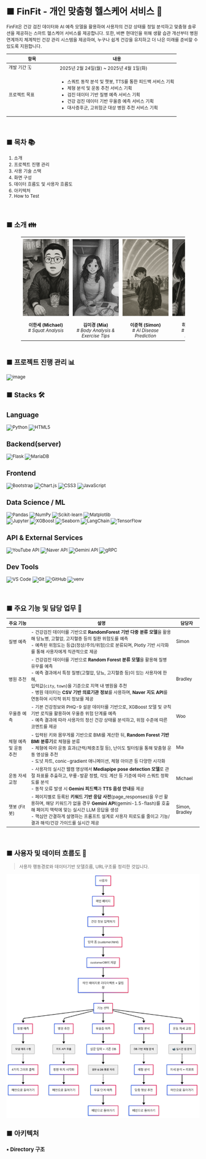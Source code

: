 <small>

# ■ FinFit - 개인 맞춤형 헬스케어 서비스 💪

FinFit은 건강 검진 데이터와 AI 예측 모델을 활용하여 사용자의 건강 상태를 정밀 분석하고 맞춤형 솔루션을 제공하는 스마트 헬스케어 서비스를 제공합니다. 또한, 바쁜 현대인을 위해 생활 습관 개선부터 병원 연계까지 체계적인 건강 관리 시스템을 제공하여, 누구나 쉽게 건강을 유지하고 더 나은 미래를 준비할 수 있도록 지원합니다. <br>

<table>
  <thead>
    <tr>
      <th width="30%">항목</th>
      <th width="70%">내용</th>
    </tr>
  </thead>
  <tbody>
    <tr>
      <td>개발 기간 🗓️</td>
      <td>2025년 2월 24일(월) ~ 2025년 4월 1일(화)</td>
    </tr>
    <tr>
      <td>프로젝트 목표</td>
      <td>
        <ul>        
          <li>스쿼트 동작 분석 및 챗봇, TTS를 통한 피드백 서비스 기획</li>  
          <li>체형 분석 및 운동 추천 서비스 기획</li>
          <li>검진 데이터 기반 질병 예측 서비스 기획</li>
          <li>건강 검진 데이터 기반 우울증 예측 서비스 기획</li>
          <li>대사증후군, 고위험군 대상 병원 추천 서비스 기획</li>
        </ul>
      </td>
    </tr>
  </tbody>
</table>


<br>

## ■ 목차 📚
1. 소개  
2. 프로젝트 진행 관리  
3. 사용 기술 스택  
4. 화면 구성  
5. 데이터 흐름도 및 사용자 흐름도  
6. 아키텍처  
7. How to Test

<br>

## ■ 소개 👪

<table style="margin:0 auto; width:85%;">
  <tr>
    <td align="center" valign="top" style="padding:5px;">
      <div style="width:120px; height:200px; overflow:hidden; margin:0 auto;">
        <img src="image.png" style="width:100%; height:100%; object-fit:cover;">
      </div>
      <br>
      <strong>이한세 (Michael)</strong><br>
      <em># Squat Analysis</em>
    </td>
    <td align="center" valign="top" style="padding:5px;">
      <div style="width:120px; height:200px; overflow:hidden; margin:0 auto;">
        <img src="image1.png" style="width:100%; height:100%; object-fit:cover;">
      </div>
      <br>
      <strong>김미경 (Mia)</strong><br>
      <em># Body Analysis & Exercise Tips</em>
    </td>
    <td align="center" valign="top" style="padding:5px;">
      <div style="width:120px; height:200px; overflow:hidden; margin:0 auto;">
        <img src="image3.png" style="width:100%; height:100%; object-fit:cover;">
      </div>
      <br>
      <strong>이준혁 (Simon)</strong><br>
      <em># AI Disease Prediction</em>
    </td>
    <td align="center" valign="top" style="padding:5px;">
      <div style="width:120px; height:200px; overflow:hidden; margin:0 auto;">
        <img src="image5.png" style="width:100%; height:100%; object-fit:cover;">
      </div>
      <br>
      <strong>하연우 (Woo)</strong><br>
      <em># Depression Prediction</em>
    </td>
    <td align="center" valign="top" style="padding:5px;">
      <div style="width:120px; height:200px; overflow:hidden; margin:0 auto;">
        <img src="image4.png" style="width:100%; height:100%; object-fit:cover;">
      </div>
      <br>
      <strong>이기성 (Bradley)</strong><br>
      <em># Hospital Recommendations</em>
    </td>
  </tr>
</table>



<br>

## ■  프로젝트 진행 관리 📊

![image](https://github.com/user-attachments/assets/7a16587a-5eb2-4be4-bfa9-fa67d59f96f1)

## ■ Stacks 🛠️

## Language
![Python](https://img.shields.io/badge/Python-3776AB?style=flat&logo=python&logoColor=white)
![HTML5](https://img.shields.io/badge/HTML5-E34F26?style=flat&logo=html5&logoColor=white)

## Backend(server)
![Flask](https://img.shields.io/badge/Flask-000000?style=flat&logo=flask&logoColor=white)
![MariaDB](https://img.shields.io/badge/MariaDB-003545?style=flat&logo=mariadb&logoColor=white)

## Frontend
![Bootstrap](https://img.shields.io/badge/Bootstrap-7952B3?style=flat&logo=bootstrap&logoColor=white)
![Chart.js](https://img.shields.io/badge/Chart.js-FF6384?style=flat&logo=chartdotjs&logoColor=white)
![CSS3](https://img.shields.io/badge/CSS3-1572B6?style=flat&logo=css3&logoColor=white)
![JavaScript](https://img.shields.io/badge/JavaScript-F7DF1E?style=flat&logo=javascript&logoColor=black)

## Data Science / ML
![Pandas](https://img.shields.io/badge/Pandas-150458?style=flat&logo=pandas&logoColor=white)
![NumPy](https://img.shields.io/badge/NumPy-013243?style=flat&logo=numpy&logoColor=white)
![Scikit-learn](https://img.shields.io/badge/Scikit--learn-F7931E?style=flat&logo=scikit-learn&logoColor=white)
![Matplotlib](https://img.shields.io/badge/Matplotlib-11557C?style=flat)
<br>
![Jupyter](https://img.shields.io/badge/Jupyter-F37626?style=flat&logo=jupyter&logoColor=white)
![XGBoost](https://img.shields.io/badge/XGBoost-FF6600?style=flat&logo=xgboost&logoColor=white)
![Seaborn](https://img.shields.io/badge/Seaborn-3C5A6F?style=flat&logo=seaborn&logoColor=white)
![LangChain](https://img.shields.io/badge/LangChain-000000?style=flat&logo=langchain&logoColor=white)
![TensorFlow](https://img.shields.io/badge/TensorFlow-FF6F00?style=flat&logo=tensorflow&logoColor=white)

## API & External Services
![YouTube API](https://img.shields.io/badge/YouTube_API-FF0000?style=flat&logo=youtube&logoColor=white)
![Naver API](https://img.shields.io/badge/Naver_API-03C75A?style=flat)
![Gemini API](https://img.shields.io/badge/Google_Generative_AI-4285F4?style=flat&logo=google&logoColor=white)
![gRPC](https://img.shields.io/badge/gRPC-3F4C8C?style=flat&logo=grpc&logoColor=white)

## Dev Tools
![VS Code](https://img.shields.io/badge/VS_Code-007ACC?style=flat&logo=visualstudiocode&logoColor=white)
![Git](https://img.shields.io/badge/Git-F05032?style=flat&logo=git&logoColor=white)
![GitHub](https://img.shields.io/badge/GitHub-181717?style=flat&logo=github&logoColor=white)
![venv](https://img.shields.io/badge/venv-3C3C3C?style=flat&logo=python&logoColor=white)

<br>

## ■  주요 기능 및 담당 업무 🤖 

| 주요 기능               | 설명 | 담당자 |
|------------------------|------|--------|
| 질병 예측              | - 건강검진 데이터를 기반으로 **RandomForest 기반 다중 분류 모델**을 활용해 당뇨병, 고혈압, 고지혈증 등의 질환 위험도를 예측 <br> - 예측된 위험도는 등급(정상/주의/위험)으로 분류되며, Plotly 기반 시각화를 통해 사용자에게 직관적으로 제공 | Simon |
| 병원 추천              | - 건강검진 데이터를 기반으로 **Random Forest 분류 모델**을 활용해 질병 유무를 예측 <br> - 예측 결과에서 특정 질병(고혈압, 당뇨, 고지혈증 등)이 있는 사용자에 한해, <br> 입력값(`city`, `town`)을 기준으로 지역 내 병원을 추천 <br> - 병원 데이터는 **CSV 기반 의료기관 정보**를 사용하며, **Naver 지도 API**를 연동하여 시각적 위치 정보를 제공 | Bradley |
| 우울증 예측            | - 기본 건강정보와 PHQ-9 설문 데이터를 기반으로, XGBoost 모델 및 규칙 기반 로직을 활용하여 우울증 위험 단계를 예측 <br> - 예측 결과에 따라 사용자의 정신 건강 상태를 분석하고, 위험 수준에 따른 코멘트를 제공 | Woo |
| 체형 예측 및 운동 추천 | - 입력된 키와 몸무게를 기반으로 BMI를 계산한 뒤, **Random Forest 기반 BMI 분류기**로 체형을 분류 <br> - 체형에 따라 운동 효과(근력/체중조절 등), 난이도 필터링을 통해 맞춤형 운동 영상을 추천 <br> - 도넛 차트, conic-gradient 애니메이션, 체형 아이콘 등 다양한 시각화 | Mia |
| 운동 자세 교정         | - 사용자의 실시간 웹캠 영상에서 **Mediapipe pose detection 모델**로 관절 좌표를 추출하고, 무릎-발끝 정렬, 각도 계산 등 기준에 따라 스쿼트 정확도를 분석 <br> - 동작 오류 발생 시 **Gemini 피드백**과 **TTS 음성 안내**를 제공 | Michael |
| 챗봇 (Fit봇)           | - 페이지별로 등록된 **키워드 기반 응답 사전**(page_responses)을 우선 활용하며, 해당 키워드가 없을 경우 **Gemini API**(gemini-1.5-flash)를 호출해 페이지 맥락에 맞는 실시간 LLM 응답을 생성 <br> - 핵심만 간결하게 설명하는 프롬프트 설계로 사용자 피로도를 줄이고 기능/결과 해석/건강 가이드를 실시간 제공 | Simon, Bradley |

<br>

## ■  사용자 및 데이터 흐름도 🔄

> 사용자 행동경로와 데이터기반 모델흐름, URL구조를 정리한 것입니다.

<img src="FinFit.png" alt="FinFit 사용자 흐름도" width="700">

<br>

## ■  아키텍처

### ▪ Directory 구조

</small>

